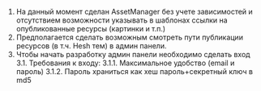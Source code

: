 1. На данный момент сделан AssetManager без учете зависимостей и отсутствием возможности указывать в шаблонах ссылки на опубликованные ресурсы (картинки и т.п.)
2. Предполагается сделать возможным смотреть пути публикации ресурсов (в т.ч. Hesh тем) в админ панели.
3. Чтобы начать разработку админ панели необходимо сделать вход
3.1. Требования к входу:
3.1.1. Максимальное удобство (email и пароль)
3.1.2. Пароль храниться как хеш пароль+секретный ключ в md5


